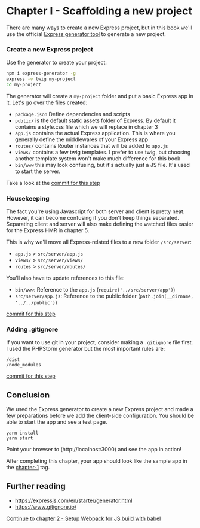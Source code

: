 # Chapter I - Scaffolding a new project

There are many ways to create a new Express project, but in this book we'll use the official
 [Express generator tool](https://expressjs.com/en/starter/generator.html) to generate a new project.
 
### Create a new Express project

Use the generator to create your project:

```bash
npm i express-generator -g
express -v twig my-project
cd my-project
```

The generator will create a `my-project` folder and put a basic Express app in it. Let's go over the files created:

- `package.json` Define dependencies and scripts
- `public/` is the default static assets folder of Express. By default it contains a style.css file which we will replace in chapter 3
- `app.js` contains the actual Express application. This is where you generally define the middlewares of your Express app
- `routes/` contains Router instances that will be added to `app.js`
- `views/` contains a few twig templates. I prefer to use twig, but choosing another template system won't make much difference for this book
- `bin/www` this may look confusing, but it's actually just a JS file. It's used to start the server.

Take a look at the [commit for this step](https://github.com/webberig/webpack-express-ultimate-sample/commit/9268371229c671d773e675ba5372edfaf6df6074)

### Housekeeping

The fact you're using Javascript for both server and client is pretty neat. However, it can become confusing if you
 don't keep things separated. Separating client and server will also make defining the watched files easier for the
  Express HMR in chapter 5.
  
This is why we'll move all Express-related files to a new folder `/src/server`:

- `app.js` > `src/server/app.js`
- `views/` > `src/server/views/`
- `routes` > `src/server/routes/`

You'll also have to update references to this file:

- `bin/www`: Reference to the `app.js` (`require('../src/server/app')`)
- `src/server/app.js`: Reference to the public folder (`path.join(__dirname, '../../public')`)

[commit for this step](https://github.com/webberig/webpack-express-ultimate-sample/commit/85714693f0b293d7b1c4b521c65d69f7e84cf3a1)

### Adding .gitignore

If you want to use git in your project, consider making a `.gitignore` file first. I used the PHPStorm generator but
the most important rules are:

```ignore
/dist
/node_modules
```

[commit for this step](https://github.com/webberig/webpack-express-ultimate-sample/commit/31a14e20d90f1817d35fbc2b70238bf400a592c8)

## Conclusion

We used the Express generator to create a new Express project and made a few preparations before we add the client-side
configuration. You should be able to start the app and see a test page.

```
yarn install
yarn start
```

Point your browser to (http://localhost:3000) and see the app in action!

After completing this chapter, your app should look like the sample app in the
 [chapter-1](https://github.com/webberig/webpack-express-ultimate-sample/tree/chapter-1) tag.

## Further reading
- https://expressjs.com/en/starter/generator.html
- https://www.gitignore.io/

[Continue to chapter 2 - Setup Webpack for JS build with babel](/2-setup-webpack-build-with-babel)
